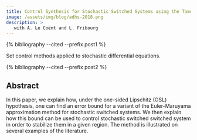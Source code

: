 ```yaml
---
title: Control Synthesis for Stochastic Switched Systems using the Tamed Euler Method
image: /assets/img/blog/adhs-2018.png
description: > 
   with A. Le Coënt and L. Fribourg
---
```

{% bibliography --cited --prefix post1 %}
<!--{% cite LeCoent2018control  --prefix post1 %}-->

Set control methods applied to stochastic differential equations.

{% bibliography --cited --prefix post2 %}

## Abstract<!--{% cite LeCoent2018control  --prefix post2 %}-->

In this paper, we explain how, under the one-sided Lipschitz (OSL) hypothesis, one can find an error bound for a variant of the Euler-Maruyama approximation method for stochastic switched systems. We then explain how this bound can be used to control stochastic switched switched system in order to stabilize them in a given region. The method is illustrated on several examples of the literature.


